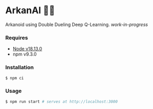 # ArkanAI 🧱🧠

Arkanoid using Double Dueling Deep Q-Learning.
_work-in-progress_

### Requires

- [Node v18.13.0](https://nodejs.org/)
- npm v9.3.0

### Installation

```sh
$ npm ci
```

### Usage

```sh
$ npm run start # serves at http://localhost:3000
```
